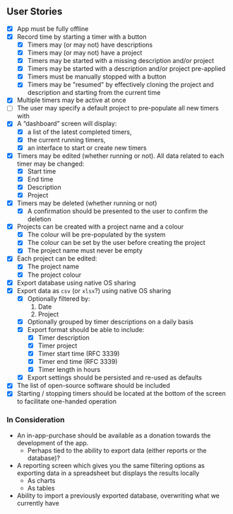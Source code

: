 <!--
 Copyright 2020 Kenton Hamaluik

 Licensed under the Apache License, Version 2.0 (the "License");
 you may not use this file except in compliance with the License.
 You may obtain a copy of the License at

     http://www.apache.org/licenses/LICENSE-2.0

 Unless required by applicable law or agreed to in writing, software
 distributed under the License is distributed on an "AS IS" BASIS,
 WITHOUT WARRANTIES OR CONDITIONS OF ANY KIND, either express or implied.
 See the License for the specific language governing permissions and
 limitations under the License.
-->

## User Stories

- [x] App must be fully offline
- [x] Record time by starting a timer with a button
    - [x] Timers may (or may not) have descriptions
    - [x] Timers may (or may not) have a project
    - [x] Timers may be started with a missing description and/or project
    - [x] Timers may be started with a description and/or project pre-applied
    - [x] Timers must be manually stopped with a button
    - [x] Timers may be "resumed" by effectively cloning the project and description and starting from the current time
- [x] Multiple timers may be active at once
- [ ] The user may specify a default project to pre-populate all new timers with
- [x] A “dashboard” screen will display:
    - [x] a list of the latest completed timers,
    - [x] the current running timers,
    - [x] an interface to start or create new timers
- [x] Timers may be edited (whether running or not). All data related to each timer may be changed:
    - [x] Start time
    - [x] End time
    - [x] Description
    - [x] Project
- [x] Timers may be deleted (whether running or not)
    - [x] A confirmation should be presented to the user to confirm the deletion
- [x] Projects can be created with a project name and a colour
    - [x] The colour will be pre-populated by the system
    - [x] The colour can be set by the user before creating the project
    - [x] The project name must never be empty
- [x] Each project can be edited:
    - [x] The project name
    - [x] The project colour
- [x] Export database using native OS sharing
- [x] Export data as `csv` (or `xlsx`?) using native OS sharing
    - [x] Optionally filtered by:
        1. Date
        2. Project
    - [x] Optionally grouped by timer descriptions on a daily basis
    - [x] Export format should be able to include:
        - [x] Timer description
        - [x] Timer project
        - [x] Timer start time (RFC 3339)
        - [x] Timer end time (RFC 3339)
        - [x] Timer length in hours
    - [x] Export settings should be persisted and re-used as defaults
- [x] The list of open-source software should be included
- [x] Starting / stopping timers should be located at the bottom of the screen to facilitate one-handed operation

### In Consideration

* An in-app-purchase should be available as a donation towards the development of the app.
    * Perhaps tied to the ability to export data (either reports or the database)?
* A reporting screen which gives you the same filtering options as exporting data in a spreadsheet but displays the results locally
    * As charts
    * As tables
* Ability to import a previously exported database, overwriting what we currently have